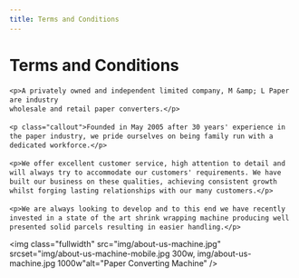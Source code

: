 ```yaml
---
title: Terms and Conditions
---
```


<div class="cms cms-terms-and-conditions">
    <h1>Terms and Conditions</h1>

    <p>A privately owned and independent limited company, M &amp; L Paper are industry
    wholesale and retail paper converters.</p>

    <p class="callout">Founded in May 2005 after 30 years' experience in the paper industry, we pride ourselves on being family run with a dedicated workforce.</p>

    <p>We offer excellent customer service, high attention to detail and will always try to accommodate our customers' requirements. We have built our business on these qualities, achieving consistent growth whilst forging lasting relationships with our many customers.</p>

    <p>We are always looking to develop and to this end we have recently invested in a state of the art shrink wrapping machine producing well presented solid parcels resulting in easier handling.</p>
</div>                

<img class="fullwidth" src="img/about-us-machine.jpg" srcset="img/about-us-machine-mobile.jpg 300w, img/about-us-machine.jpg 1000w"alt="Paper Converting Machine" />